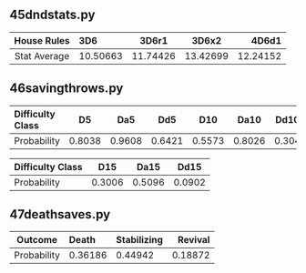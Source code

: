 ## 45dndstats.py
| House Rules  | 3D6      | 3D6r1    | 3D6x2    | 4D6d1    |
|:------------:|:---------|----------|----------|---------:|
| Stat Average | 10.50663 | 11.74426 | 13.42699 | 12.24152 |


## 46savingthrows.py
| Difficulty Class | D5     | Da5    | Dd5    | D10    | Da10   | Dd10  |
|:-----------------|--------|--------|--------|--------|--------|-------|
|   Probability    | 0.8038 | 0.9608 | 0.6421 | 0.5573 | 0.8026 | 0.304 |

| Difficulty Class | D15    | Da15   | Dd15   |
|:-----------------|--------|--------|--------|
|   Probability    | 0.3006 | 0.5096 | 0.0902 |


## 47deathsaves.py
| Outcome     | Death   | Stabilizing | Revival |
|:-----------:|:--------|-------------|--------:|
| Probability | 0.36186 |   0.44942   | 0.18872 |